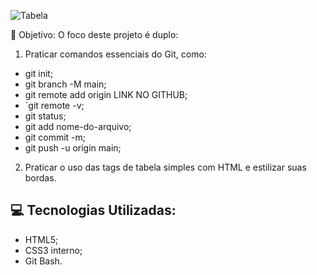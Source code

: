 ![Tabela](https://github.com/user-attachments/assets/3431fcef-789d-415a-af71-5d68079bd38b)

🎯 Objetivo: O foco deste projeto é duplo:

1. Praticar comandos essenciais do Git, como:
   
 - git init;
- git branch -M main;
- git remote add origin LINK NO GITHUB;
- `git remote -v;
- git status;
- git add nome-do-arquivo;
- git commit -m;
- git push -u origin main;
  
2. Praticar o uso das tags de tabela simples com HTML e estilizar suas bordas.
   
## 💻 Tecnologias Utilizadas:
- HTML5;
- CSS3 interno;
- Git Bash.

